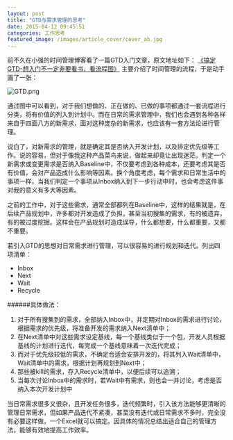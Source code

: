 ```yaml
---
layout: post
title: "GTD与需求管理的思考"
date: 2015-04-12 09:45:51
categories: 工作思考
featured_image: /images/article_cover/cover_ab.jpg
---
```

  

前不久在小强的时间管理博客看了一篇GTD入门文章，原文地址如下：
[《搞定GTD-想入门不一定非要看书，看流程图》](http://www.gtdlife.com/2008/950/look-at-the-flow-chart/ "点我阅读")
主要介绍了时间管理的流程，于是动手画了一张：

![GTD.png](http://7xjas0.com1.z0.glb.clouddn.com/2446580497586893026.png)

<!--more-->

通过图中可以看到，对于我们想做的、正在做的、已做的事项都通过一套流程进行分类，将有价值的列入到计划中。而在日常的需求管理中，我们也会遇到各种各样来自于四面八方的新需求，面对这种庞杂的新需求，也应该有一套方法论进行管理。

说白了，对新需求的管理，就是确定其是否纳入开发计划，以及排定优先级等工作。说的容易，但对于像我这种产品菜鸟来说，做起来却竟让出现迷茫。判定一个新需求或变更需求是否纳入Baseline中，不仅要考虑到各种成本，还要考虑其是否有价值，会对产品造成什么影响等因素。换个角度考虑，每个需求和日常生活中的事项一样，当我们判定一个事项从Inbox纳入到下一步行动中时，也会考虑这件事对我的意义有多大等因素。

之前的工作中，对于这些需求，通常全部都列在Baseline中，这样的结果就是，在后续产品规划中，许多都对开发造成了负担，甚至当初搜集的需求，有的被遗弃，有的被过度挖掘。这样会在产品规划时造成误导，什么都想要，什么都重要，又都不重要。

若引入GTD的思想对日常需求进行管理，可以很容易的进行规划和迭代。列出四项清单：

- Inbox
- Next
- Wait
- Recycle

######具体做法：
1. 对于所有搜集到的需求，全部纳入Inbox中，并定期对Inbox的需求进行讨论，根据需求的优先级，将准备开发的需求纳入Next清单中；
2. 在Next清单中对这些需求设定基线，每一个基线类似于一个包，开发人员根据基线的计划进行迭代，每完成一个基线意味着一次迭代完成；
3. 而对于优先级较低的需求，不确定合适会安排开发的，将其列入Wait清单中，Wait清单中的需求，根据计划再规划到Next中；
4. 那些被kill的需求，存入Recycle清单中，以便后续可以追溯；
5. 当每次讨论Inbox中的需求时，若Wait中有需求，则也会一并讨论，考虑是否纳入本次开发计划中

当日常需求很多又很杂，且开发任务很多，迭代频繁时，引入该方法能够更清晰的管理日常需求，但如果产品迭代不紧凑，甚至没有迭代或日常需求不多时，完全没有必要这样做，一个Excel就可以搞定。因具体的情况总结出适合自己的管理方法，能够有效地提高工作效率。